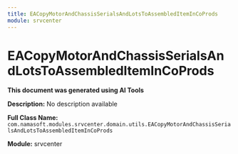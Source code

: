 ```yaml
---
title: EACopyMotorAndChassisSerialsAndLotsToAssembledItemInCoProds
module: srvcenter
---
```



<div class='entity-flows'>

# EACopyMotorAndChassisSerialsAndLotsToAssembledItemInCoProds

**This document was generated using AI Tools**

**Description:** No description available

**Full Class Name:** `com.namasoft.modules.srvcenter.domain.utils.EACopyMotorAndChassisSerialsAndLotsToAssembledItemInCoProds`

**Module:** srvcenter


</div>

